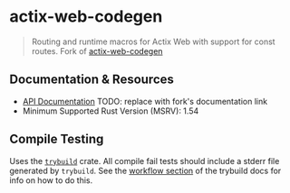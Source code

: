 # actix-web-codegen

> Routing and runtime macros for Actix Web with support for const routes. Fork of [actix-web-codegen](https://crates.io/crates/actix-web-codegen)

## Documentation & Resources

-   [API Documentation](https://docs.rs/actix-web-codegen) TODO: replace with fork's documentation link
-   Minimum Supported Rust Version (MSRV): 1.54

## Compile Testing

Uses the [`trybuild`] crate. All compile fail tests should include a stderr file generated by `trybuild`. See the [workflow section](https://github.com/dtolnay/trybuild#workflow) of the trybuild docs for info on how to do this.

[`trybuild`]: https://github.com/dtolnay/trybuild

